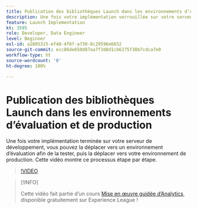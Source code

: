 ```yaml
---
title: Publication des bibliothèques Launch dans les environnements d’évaluation et de production
description: Une fois votre implémentation verrouillée sur votre serveur de développement, vous pouvez la déplacer vers un environnement d’évaluation afin de la tester, puis la déplacer vers votre environnement de production. Cette vidéo montre ce processus étape par étape.
feature: Launch Implementation
kt: 3595
role: Developer, Data Engineer
level: Beginner
exl-id: a2805315-ef40-4f8f-a730-8c29596e6652
source-git-commit: ecc86de650d87aa7f3d8d1cb6275f38b7cdca7e0
workflow-type: ht
source-wordcount: '0'
ht-degree: 100%

---
```


# Publication des bibliothèques Launch dans les environnements d’évaluation et de production

Une fois votre implémentation terminée sur votre serveur de développement, vous pouvez la déplacer vers un environnement d’évaluation afin de la tester, puis la déplacer vers votre environnement de production. Cette vidéo montre ce processus étape par étape.

>[!VIDEO](https://video.tv.adobe.com/v/28777/?quality=12&learn=on)

>[!INFO]
>
> Cette vidéo fait partie d’un cours [Mise en œuvre guidée d’Analytics](https://experienceleague.adobe.com/?recommended=Analytics-D-1-2019.1), disponible gratuitement sur Experience League !
